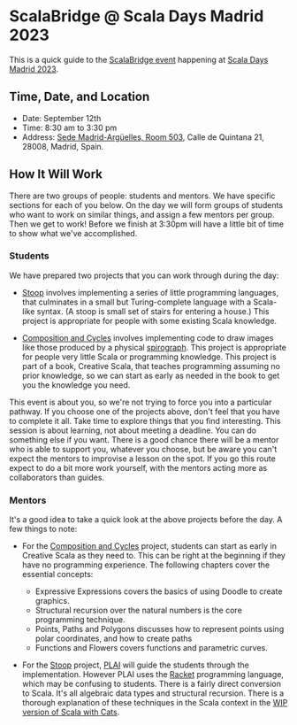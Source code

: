 # ScalaBridge @ Scala Days Madrid 2023

This is a quick guide to the [ScalaBridge event][scalabridge] happening at [Scala Days Madrid 2023][scala-days].


## Time, Date, and Location

* Date: September 12th
* Time: 8:30 am to 3:30 pm
* Address: [Sede Madrid-Argüelles, Room 503][address], Calle de Quintana 21, 28008, Madrid, Spain. 


## How It Will Work

There are two groups of people: students and mentors. We have specific sections for each of you below. On the day we will form groups of students who want to work on similar things, and assign a few mentors per group. Then we get to work! Before we finish at 3:30pm will have a little bit of time to show what we've accomplished.


### Students

We have prepared two projects that you can work through during the day:

* [Stoop][stoop] involves implementing a series of little programming languages, that culminates in a small but Turing-complete language with a Scala-like syntax. (A stoop is small set of stairs for entering a house.) This project is appropriate for people with some existing Scala knowledge.

* [Composition and Cycles][spirograph] involves implementing code to draw images like those produced by a physical [spirograph][wiki-spirograph]. This project is appropriate for people very little Scala or programming knowledge. This project is part of a book, Creative Scala, that teaches programming assuming no prior knowledge, so we can start as early as needed in the book to get you the knowledge you need.

This event is about you, so we're not trying to force you into a particular pathway. If you choose one of the projects above, don't feel that you have to complete it all. Take time to explore things that you find interesting. This session is about learning, not about meeting a deadline. You can do something else if you want. There is a good chance there will be a mentor who is able to support you, whatever you choose, but be aware you can't expect the mentors to improvise a lesson on the spot. If you go this route expect to do a bit more work yourself, with the mentors acting more as collaborators than guides.


### Mentors

It's a good idea to take a quick look at the above projects before the day. A few things to note:

* For the [Composition and Cycles][spirograph] project, students can start as early in Creative Scala as they need to. This can be right at the beginning if they have no programming experience. The following chapters cover the essential concepts:

  - Expressive Expressions covers the basics of using Doodle to create graphics.
  - Structural recursion over the natural numbers is the core programming technique.
  - Points, Paths and Polygons discusses how to represent points using polar coordinates, and how to create paths
  - Functions and Flowers covers functions and parametric curves.

* For the [Stoop][stoop] project, [PLAI][plai] will guide the students through the implementation. However PLAI uses the [Racket][racket] programming language, which may be confusing to students. There is a fairly direct conversion to Scala. It's all algebraic data types and structural recursion. There is a thorough explanation of these techniques in the Scala context in the [WIP version of Scala with Cats][scala-with-cats].

[scalabridge]: https://scaladays.org/madrid-2023/scala-bridge
[scala-days]: https://scaladays.org/madrid-2023/
[address]: https://www.urjc.es/universidad/campus/sedes#situacion-y-planos-2
[stoop]: https://github.com/creativescala/stoop
[spirograph]: https://www.creativescala.org/creative-scala/cycles/index.html
[wiki-spirograph]: https://en.wikipedia.org/wiki/Spirograph
[plai]: https://www.plai.org/
[racket]: https://www.racket-lang.org/
[scala-with-cats]: https://scalawithcats.github.io/scala-with-cats/
